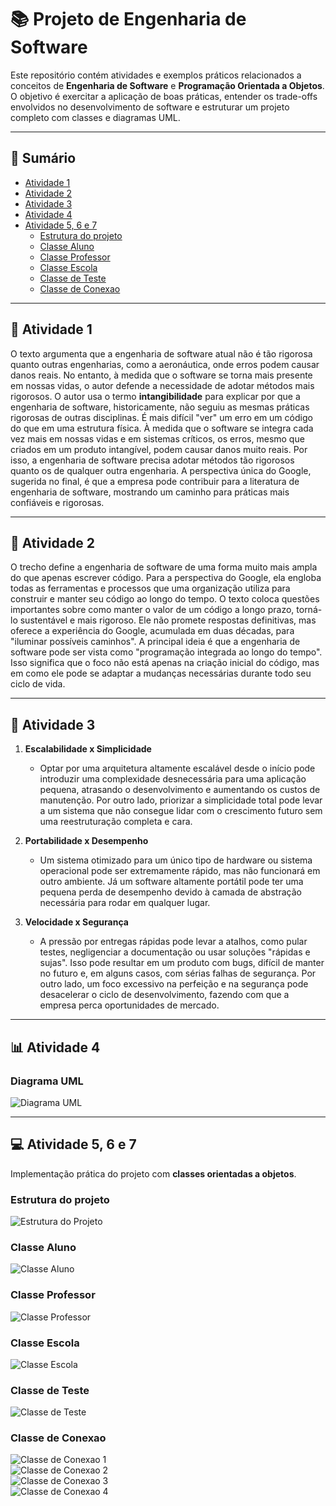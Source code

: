 # 📚 Projeto de Engenharia de Software

Este repositório contém atividades e exemplos práticos relacionados a conceitos de **Engenharia de Software** e **Programação Orientada a Objetos**.  
O objetivo é exercitar a aplicação de boas práticas, entender os trade-offs envolvidos no desenvolvimento de software e estruturar um projeto completo com classes e diagramas UML.

---

## 📑 Sumário
- [Atividade 1](#-atividade-1)
- [Atividade 2](#-atividade-2)
- [Atividade 3](#-atividade-3)
- [Atividade 4](#-atividade-4)
- [Atividade 5, 6 e 7](#-atividade-5-6-e-7)
  - [Estrutura do projeto](#estrutura-do-projeto)
  - [Classe Aluno](#classe-aluno)
  - [Classe Professor](#classe-professor)
  - [Classe Escola](#classe-escola)
  - [Classe de Teste](#classe-de-teste)
  - [Classe de Conexao](#classe-de-conexao)

---

## 📝 Atividade 1
O texto argumenta que a engenharia de software atual não é tão rigorosa quanto outras engenharias, como a aeronáutica, onde erros podem causar danos reais. No entanto, à medida que o software se torna mais presente em nossas vidas, o autor defende a necessidade de adotar métodos mais rigorosos. O autor usa o termo **intangibilidade** para explicar por que a engenharia de software, historicamente, não seguiu as mesmas práticas rigorosas de outras disciplinas. É mais difícil "ver" um erro em um código do que em uma estrutura física. À medida que o software se integra cada vez mais em nossas vidas e em sistemas críticos, os erros, mesmo que criados em um produto intangível, podem causar danos muito reais. Por isso, a engenharia de software precisa adotar métodos tão rigorosos quanto os de qualquer outra engenharia. A perspectiva única do Google, sugerida no final, é que a empresa pode contribuir para a literatura de engenharia de software, mostrando um caminho para práticas mais confiáveis e rigorosas.

---

## 📝 Atividade 2
O trecho define a engenharia de software de uma forma muito mais ampla do que apenas escrever código. Para a perspectiva do Google, ela engloba todas as ferramentas e processos que uma organização utiliza para construir e manter seu código ao longo do tempo.
O texto coloca questões importantes sobre como manter o valor de um código a longo prazo, torná-lo sustentável e mais rigoroso. Ele não promete respostas definitivas, mas oferece a experiência do Google, acumulada em duas décadas, para "iluminar possíveis caminhos".
A principal ideia é que a engenharia de software pode ser vista como "programação integrada ao longo do tempo". Isso significa que o foco não está apenas na criação inicial do código, mas em como ele pode se adaptar a mudanças necessárias durante todo seu ciclo de vida.

---

## 📝 Atividade 3
1. **Escalabilidade x Simplicidade**  
   -  Optar por uma arquitetura altamente escalável desde o início pode introduzir uma complexidade desnecessária para uma aplicação pequena, atrasando o desenvolvimento e aumentando os custos de manutenção. Por outro lado, priorizar a simplicidade total pode levar a um sistema que não consegue lidar com o crescimento futuro sem uma reestruturação completa e cara.

2. **Portabilidade x Desempenho**  
   - Um sistema otimizado para um único tipo de hardware ou sistema operacional pode ser extremamente rápido, mas não funcionará em outro ambiente. Já um software altamente portátil pode ter uma pequena perda de desempenho devido à camada de abstração necessária para rodar em qualquer lugar.

3. **Velocidade x Segurança**  
   - A pressão por entregas rápidas pode levar a atalhos, como pular testes, negligenciar a documentação ou usar soluções "rápidas e sujas". Isso pode resultar em um produto com bugs, difícil de manter no futuro e, em alguns casos, com sérias falhas de segurança. Por outro lado, um foco excessivo na perfeição e na segurança pode desacelerar o ciclo de desenvolvimento, fazendo com que a empresa perca oportunidades de mercado.

---

## 📊 Atividade 4
### Diagrama UML
![Diagrama UML](/assets/diagrama_uml.png)

---

## 💻 Atividade 5, 6 e 7
Implementação prática do projeto com **classes orientadas a objetos**.

### Estrutura do projeto
![Estrutura do Projeto](/assets/estrutura_projeto.png)

### Classe Aluno
![Classe Aluno](/assets/classe_aluno.png)

### Classe Professor
![Classe Professor](/assets/classe_professor.png)

### Classe Escola
![Classe Escola](/assets/classe_escola.png)

### Classe de Teste
![Classe de Teste](/assets/classe_teste.png)

### Classe de Conexao
![Classe de Conexao 1](/assets/classe_escoladb-1.png)  
![Classe de Conexao 2](/assets/classe_escoladb-2.png)  
![Classe de Conexao 3](/assets/classe_escoladb-3.png)  
![Classe de Conexao 4](/assets/classe_escoladb-4.png)
